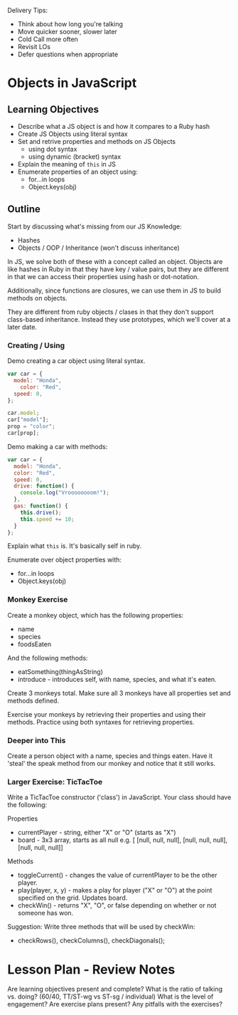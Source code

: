 Delivery Tips:

* Think about how long you're talking
* Move quicker sooner, slower later
* Cold Call more often
* Revisit LOs
* Defer questions when appropriate

# Objects in JavaScript

## Learning Objectives

- Describe what a JS object is and how it compares to a Ruby hash
- Create JS Objects using literal syntax
- Set and retrive properties and methods on JS Objects
  - using dot syntax
  - using dynamic (bracket) syntax
- Explain the meaning of `this` in JS
- Enumerate properties of an object using:
  - for...in loops
  - Object.keys(obj)

## Outline

Start by discussing what's missing from our JS Knowledge:
* Hashes
* Objects / OOP / Inheritance (won't discuss inheritance)

In JS, we solve both of these with a concept called an object. Objects are like
hashes in Ruby in that they have key / value pairs, but they are different in
that we can access their properties using hash or dot-notation.

Additionally, since functions are closures, we can use them in JS to build
methods on objects.

They are different from ruby objects / clases in that they don't support
class-based inheritance. Instead they use prototypes, which we'll cover at a
later date.

### Creating / Using

Demo creating a car object using literal syntax.

```js
var car = {
  model: "Honda",
    color: "Red",
  speed: 0,
};

car.model;
car["model"];
prop = "color";
car[prop];
```

Demo making a car with methods:

```js
var car = {
  model: "Honda",
  color: "Red",
  speed: 0,
  drive: function() {
    console.log("Vroooooooom!");
  },
  gas: function() {
    this.drive();
    this.speed += 10;
  }
};
```

Explain what `this` is. It's basically self in ruby.

Enumerate over object properties with:
* for...in loops
* Object.keys(obj)

### Monkey Exercise

Create a monkey object, which has the following properties:
* name
* species
* foodsEaten

And the following methods:
* eatSomething(thingAsString)
* introduce - introduces self, with name, species, and what it's eaten.

Create 3 monkeys total. Make sure all 3 monkeys have all properties set and
methods defined.

Exercise your monkeys by retrieving their properties and using their methods.
Practice using both syntaxes for retrieving properties.

### Deeper into This

Create a person object with a name, species and things eaten. Have it 'steal'
the speak method from our monkey and notice that it still works.


### Larger Exercise: TicTacToe

Write a TicTacToe constructor ('class') in JavaScript. Your class should have
the following:

Properties
* currentPlayer - string, either "X" or "O" (starts as "X")
* board         - 3x3 array, starts as all null e.g. [ [null, null, null],
                                                       [null, null, null],
                                                       [null, null, null]]

Methods
* toggleCurrent() - changes the value of currentPlayer to be the other player.
* play(player, x, y) - makes a play for player ("X" or "O") at the point specified on the grid. Updates board.
* checkWin() - returns "X", "O", or false depending on whether or not someone has won.

Suggestion:
Write three methods that will be used by checkWin:
* checkRows(), checkColumns(), checkDiagonals();



# Lesson Plan - Review Notes

Are learning objectives present and complete?
What is the ratio of talking vs. doing? (60/40, TT/ST-wg vs ST-sg / individual)
What is the level of engagement?
Are exercise plans present?
Any pitfalls with the exercises?

